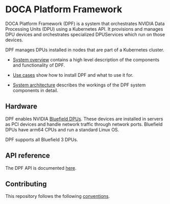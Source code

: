 # DOCA Platform Framework

DOCA Platform Framework (DPF) is a system that orchestrates NVIDIA Data Processing Units (DPU) using a Kubernetes API. It provisions and manages DPU devices and orchestrates specialized DPUServices which run on those devices.

DPF manages DPUs installed in nodes that are part of a Kubernetes cluster.

- [System overview](docs/architecture/system_overview.md) contains a high level description of the components and functionality of DPF.

- [Use cases](docs/guides/usecases/) show how to install DPF and what to use it for.

- [System architecture](docs/architecture/system.md) describes the workings of the DPF system components in detail.

## Hardware
DPF enables NVIDIA [Bluefield DPUs](https://www.nvidia.com/en-gb/networking/products/data-processing-unit/). These devices are installed in servers as PCI devices and handle network traffic through network ports. Bluefield DPUs have arm64 CPUs and run a standard Linux OS.

DPF supports all Bluefield 3 DPUs.

## API reference

The DPF API is documented [here](docs/api.md).

## Contributing

This repository follows the following [conventions](CONVENTIONS.md).
